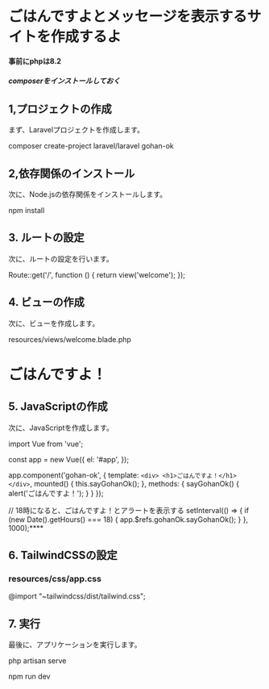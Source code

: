 # ごはんですよとメッセージを表示するサイトを作成するよ

#### 事前にphpは8.2
##### composerをインストールしておく

## 1,プロジェクトの作成

まず、Laravelプロジェクトを作成します。

composer create-project laravel/laravel gohan-ok


## 2,依存関係のインストール
次に、Node.jsの依存関係をインストールします。

npm install

## 3. ルートの設定
次に、ルートの設定を行います。

Route::get('/', function () {
    return view('welcome');
});

## 4. ビューの作成
次に、ビューを作成します。

resources/views/welcome.blade.php
<html>
<head>
    <title>ごはんですよ！</title>
</head>
<body>
    <h1>ごはんですよ！</h1>
</body>
    
## 5. JavaScriptの作成
次に、JavaScriptを作成します。

import Vue from 'vue';

const app = new Vue({
    el: '#app',
});

app.component('gohan-ok', {
    template: `
        <div>
            <h1>ごはんですよ！</h1>
        </div>
    `,
    mounted() {
        this.sayGohanOk();
    },
    methods: {
        sayGohanOk() {
            alert('ごはんですよ！');
        }
    }
});

// 18時になると、ごはんですよ！とアラートを表示する
setInterval(() => {
    if (new Date().getHours() === 18) {
        app.$refs.gohanOk.sayGohanOk();
    }
}, 1000);****


## 6. TailwindCSSの設定

### resources/css/app.css
@import "~tailwindcss/dist/tailwind.css";

## 7. 実行
最後に、アプリケーションを実行します。

php artisan serve

npm run dev
